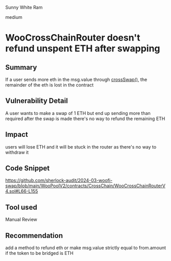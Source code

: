 Sunny White Ram

medium

# WooCrossChainRouter doesn't refund unspent ETH after swapping

## Summary
If a user sends more eth in the msg.value through [crossSwap()](https://github.com/sherlock-audit/2024-03-woofi-swap/blob/main/WooPoolV2/contracts/CrossChain/WooCrossChainRouterV4.sol#L66-L155), the remainder of the eth is lost in the contract
## Vulnerability Detail
A user wants to make a swap of 1 ETH but end up sending more than required
after the swap is made there's no way to refund the remaining ETH
## Impact
users will lose ETH and it will be stuck in the router as there's no way to withdraw it
## Code Snippet
https://github.com/sherlock-audit/2024-03-woofi-swap/blob/main/WooPoolV2/contracts/CrossChain/WooCrossChainRouterV4.sol#L66-L155
## Tool used
Manual Review

## Recommendation
add a method to refund eth or make msg.value strictly equal to from.amount if the token to be bridged is ETH